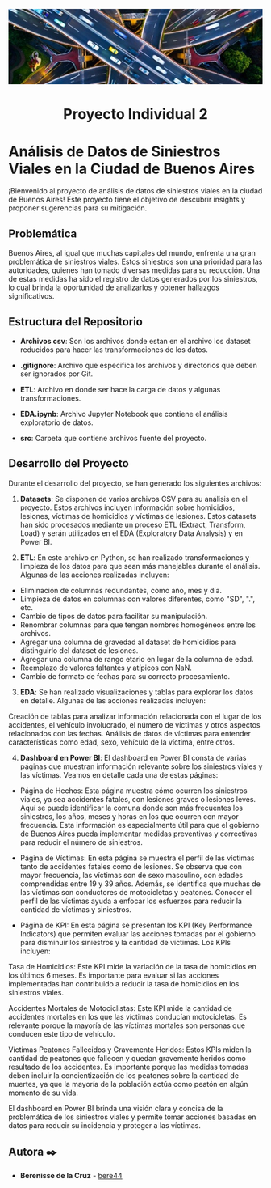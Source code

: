 <p align=center><img src=https://raw.githubusercontent.com/bere44/Proyecto_Individual_2/master/src/vial.jpg><p>


<h1 align="center"> Proyecto Individual 2 </h1>

#  Análisis de Datos de Siniestros Viales en la Ciudad de Buenos Aires


¡Bienvenido al proyecto de análisis de datos de siniestros viales en la ciudad de Buenos Aires! 
Este proyecto tiene el objetivo de descubrir insights y proponer sugerencias para su mitigación.


## Problemática
Buenos Aires, al igual que muchas capitales del mundo, enfrenta una gran problemática de siniestros viales. Estos siniestros son una prioridad para las autoridades, quienes han tomado diversas medidas para su reducción. Una de estas medidas ha sido el registro de datos generados por los siniestros, lo cual brinda la oportunidad de analizarlos y obtener hallazgos significativos.


## Estructura del Repositorio 

-   **Archivos csv**: Son los archivos donde estan en el archivo los dataset reducidos para hacer las transformaciones de los datos.

-   **.gitignore**: Archivo que especifica los archivos y directorios que deben ser ignorados por Git.

-   **ETL**: Archivo en donde ser hace la carga de datos y algunas transformaciones.

-   **EDA.ipynb**: Archivo Jupyter Notebook que contiene el análisis exploratorio de datos.

-   **src**: Carpeta que contiene archivos fuente del proyecto.


## Desarrollo del Proyecto

Durante el desarrollo del proyecto, se han generado los siguientes archivos:

1. **Datasets**: Se disponen de varios archivos CSV para su análisis en el proyecto. Estos archivos incluyen información sobre homicidios, lesiones, víctimas de homicidios y víctimas de lesiones. Estos datasets han sido procesados mediante un proceso ETL (Extract, Transform, Load) y serán utilizados en el EDA (Exploratory Data Analysis) y en Power BI.

2. **ETL**: En este archivo en Python, se han realizado transformaciones y limpieza de los datos para que sean más manejables durante el análisis. Algunas de las acciones realizadas incluyen:

- Eliminación de columnas redundantes, como año, mes y día.
- Limpieza de datos en columnas con valores diferentes, como "SD", ".", etc.
- Cambio de tipos de datos para facilitar su manipulación.
- Renombrar columnas para que tengan nombres homogéneos entre los archivos.
- Agregar una columna de gravedad al dataset de homicidios para distinguirlo del dataset de lesiones.
- Agregar una columna de rango etario en lugar de la columna de edad.
- Reemplazo de valores faltantes y atípicos con NaN.
- Cambio de formato de fechas para su correcto procesamiento.

3. **EDA**: Se han realizado visualizaciones y tablas para explorar los datos en detalle. Algunas de las acciones realizadas incluyen:

Creación de tablas para analizar información relacionada con el lugar de los accidentes, el vehículo involucrado, el número de víctimas y otros aspectos relacionados con las fechas.
Análisis de datos de víctimas para entender características como edad, sexo, vehículo de la víctima, entre otros.

4. **Dashboard en Power BI**:
El dashboard en Power BI consta de varias páginas que muestran información relevante sobre los siniestros viales y las víctimas. Veamos en detalle cada una de estas páginas:

- Página de Hechos: Esta página muestra cómo ocurren los siniestros viales, ya sea accidentes fatales, con lesiones graves o lesiones leves. Aquí se puede identificar la comuna donde son más frecuentes los siniestros, los años, meses y horas en los que ocurren con mayor frecuencia. Esta información es especialmente útil para que el gobierno de Buenos Aires pueda implementar medidas preventivas y correctivas para reducir el número de siniestros.

- Página de Víctimas: En esta página se muestra el perfil de las víctimas tanto de accidentes fatales como de lesiones. Se observa que con mayor frecuencia, las víctimas son de sexo masculino, con edades comprendidas entre 19 y 39 años. Además, se identifica que muchas de las víctimas son conductores de motocicletas y peatones. Conocer el perfil de las víctimas ayuda a enfocar los esfuerzos para reducir la cantidad de víctimas y siniestros.

- Página de KPI: En esta página se presentan los KPI (Key Performance Indicators) que permiten evaluar las acciones tomadas por el gobierno para disminuir los siniestros y la cantidad de víctimas. Los KPIs incluyen:

Tasa de Homicidios: Este KPI mide la variación de la tasa de homicidios en los últimos 6 meses. Es importante para evaluar si las acciones implementadas han contribuido a reducir la tasa de homicidios en los siniestros viales.

Accidentes Mortales de Motociclistas: Este KPI mide la cantidad de accidentes mortales en los que las víctimas conducían motocicletas. Es relevante porque la mayoría de las víctimas mortales son personas que conducen este tipo de vehículo.

Víctimas Peatones Fallecidos y Gravemente Heridos: Estos KPIs miden la cantidad de peatones que fallecen y quedan gravemente heridos como resultado de los accidentes. Es importante porque las medidas tomadas deben incluir la concientización de los peatones sobre la cantidad de muertes, ya que la mayoría de la población actúa como peatón en algún momento de su vida.

El dashboard en Power BI brinda una visión clara y concisa de la problemática de los siniestros viales y permite tomar acciones basadas en datos para reducir su incidencia y proteger a las víctimas.


## Autora ✒️
* **Berenisse de la Cruz**  - [bere44](https://github.com/bere44/)
